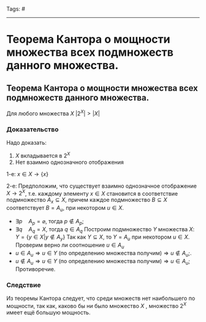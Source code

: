 Tags: #

---
# Теорема Кантора о мощности множества всех подмножеств данного множества.

## Теорема Кантора о мощности множества всех подмножеств данного множества.
Для любого множества $X$ $|2^X| > |X|$

### Доказательство
Надо доказать:
1) $X$ вкладывается в $2^X$
2) Нет взаимно однозначного отображения

1-е: $x \in X \rightarrow \{x\}$

2-е: Предположим, что существует взаимно однозначное отображение $X \rightarrow 2^X$, т.е. каждому элементу $x \in X$ становится в соответствие подмножество $A_x \subseteq X$, причем каждое подмножество $B \subseteq X$ соответствует $B=A_u$, при некотором $u \in X$. 
* $\exists p \quad A_p=\varnothing$, тогда $p\notin A_p$; 
* $\exists q \quad A_q=X$, тогда $q\in A_q$
Построим подмножество $Y$ множества $X$: $Y = \{y \in X| y \notin A_y\}$
Так как $Y\subseteq X$, то $Y = A_u$ при некотором $u \in X.$ Проверим верно ли соотношение $u \in A_u$
* $u \in A_u \Rightarrow u \in Y$ (по определению множества получим)$\Rightarrow u \notin A_u$;.
* $u \notin A_u \Rightarrow u \in Y$ (по определению множества получим)$\Rightarrow u \in A_u$;
Противоречие.

### Следствие
Из теоремы Кантора следует, что среди множеств нет наибольшего по мощности, так как, каково бы ни было множество $X$ , множество $2^X$ имеет ещё большую мощность.
